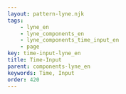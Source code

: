 ```yaml
---
layout: pattern-lyne.njk
tags: 
    - lyne_en
    - lyne_components_en
    - lyne_components_time_input_en
    - page
key: time-input-lyne_en
title: Time-Input
parent: components-lyne_en
keywords: Time, Input
order: 420
---
```


